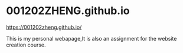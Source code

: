 # 001202ZHENG.github.io

https://001202zheng.github.io/

This is my personal webapage,It is also an assignment for the website creation course. 
